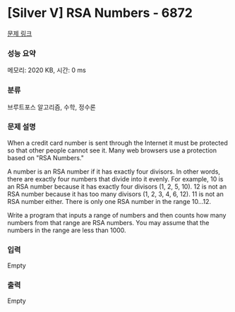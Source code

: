 # [Silver V] RSA Numbers - 6872 

[문제 링크](https://www.acmicpc.net/problem/6872) 

### 성능 요약

메모리: 2020 KB, 시간: 0 ms

### 분류

브루트포스 알고리즘, 수학, 정수론

### 문제 설명

<p>When a credit card number is sent through the Internet it must be protected so that other people cannot see it. Many web browsers use a protection based on "RSA Numbers."</p>

<p>A number is an RSA number if it has exactly four divisors. In other words, there are exactly four numbers that divide into it evenly. For example, 10 is an RSA number because it has exactly four divisors (1, 2, 5, 10). 12 is not an RSA number because it has too many divisors (1, 2, 3, 4, 6, 12). 11 is not an RSA number either. There is only one RSA number in the range 10...12.</p>

<p>Write a program that inputs a range of numbers and then counts how many numbers from that range are RSA numbers. You may assume that the numbers in the range are less than 1000.</p>

### 입력 

 Empty

### 출력 

 Empty

